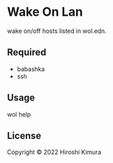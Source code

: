 # Wake On Lan

wake on/off hosts listed in wol.edn.

## Required
- babashka
- ssh

## Usage

  wol help

## License

Copyright © 2022 Hiroshi Kimura
